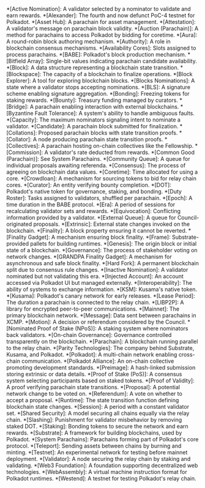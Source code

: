 *[Active Nomination]: A validator selected by a nominator to validate and earn rewards.
*[Alexander]: The fourth and now defunct PoC-4 testnet for Polkadot.
*[Asset Hub]: A parachain for asset management.
*[Attestation]: A validator's message on parachain block validity.
*[Auction (Parachain)]: A method for parachains to access Polkadot by bidding for coretime.
*[Aura]: A round-robin block authoring mechanism.
*[Authority]: A role in blockchain consensus mechanisms.
*[Availability Cores]: Slots assigned to process parachains.
*[BABE]: Polkadot's block production mechanism.
*[Bitfield Array]: Single-bit values indicating parachain candidate availability.
*[Block]: A data structure representing a blockchain state transition.
*[Blockspace]: The capacity of a blockchain to finalize operations.
*[Block Explorer]: A tool for exploring blockchain blocks.
*[Blocks Nominations]: A state where a validator stops accepting nominations.
*[BLS]: A signature scheme enabling signature aggregation.
*[Bonding]: Freezing tokens for staking rewards.
*[Bounty]: Treasury funding managed by curators.
*[Bridge]: A parachain enabling interaction with external blockchains.
*[Byzantine Fault Tolerance]: A system's ability to handle ambiguous faults.
*[Capacity]: The maximum nominators signaling intent to nominate a validator.
*[Candidate]: A parachain block submitted for finalization.
*[Collations]: Proposed parachain blocks with state transition proofs.
*[Collator]: A node producing parachain state transition proofs.
*[Collectives]: A parachain hosting on-chain collectives like the Fellowship.
*[Commission]: A validator's rate deducted from rewards.
*[Common Good (Parachain)]: See System Parachains.
*[Community Queue]: A queue for individual proposals awaiting referenda.
*[Consensus]: The process of agreeing on blockchain data values.
*[Coretime]: Time allocated for using a core.
*[Crowdloan]: A mechanism for sourcing tokens to bid for relay chain cores.
*[Curator]: An entity verifying bounty completion.
*[DOT]: Polkadot's native token for governance, staking, and bonding.
*[Duty Roster]: Tasks assigned to validators, shuffled per parachain.
*[Epoch]: A time duration in the BABE protocol.
*[Era]: A period of sessions for recalculating validator sets and rewards.
*[Equivocation]: Conflicting information provided by a validator.
*[External Queue]: A queue for Council-originated proposals.
*[Extrinsic]: External state changes invoked on the blockchain.
*[Finality]: A block property ensuring it cannot be reverted.
*[Finality Gadget]: A mechanism ensuring block finality.
*[Frame]: Substrate-provided pallets for building runtimes.
*[Genesis]: The origin block or initial state of a blockchain.
*[Governance]: The process of stakeholder voting on network changes.
*[GRANDPA Finality Gadget]: A mechanism for asynchronous and safe block finality.
*[Hard Fork]: A permanent blockchain split due to consensus rule changes.
*[Inactive Nomination]: A validator nominated but not validating this era.
*[Injected Account]: An account accessed via Polkadot UI but managed externally.
*[Interoperability]: The ability of systems to exchange information.
*[KSM]: Kusama's native token.
*[Kusama]: Polkadot's canary network for early releases.
*[Lease Period]: The duration a parachain is connected to the relay chain.
*[LIBP2P]: A library for encrypted peer-to-peer communications.
*[Mainnet]: The primary blockchain network.
*[Message]: Data sent between parachains in XCMP.
*[Motion]: A decision or referendum considered by the Council.
*[Nominated Proof of Stake (NPoS)]: A staking system where nominators back validators.
*[On-chain Governance]: Governance controlled transparently on the blockchain.
*[Parachain]: A blockchain running parallel to the relay chain.
*[Parity Technologies]: The company behind Substrate, Kusama, and Polkadot.
*[Polkadot]: A multi-chain network enabling cross-chain communication.
*[Polkadot Alliance]: An on-chain collective promoting development standards.
*[Preimage]: A hash-linked submission storing extrinsic or data details.
*[Proof of Stake (PoS)]: A consensus system selecting participants based on staked tokens.
*[Proof of Validity]: A proof verifying parachain state transitions.
*[Proposal]: A potential network change to be voted on.
*[Referendum]: A vote on whether to accept a proposal.
*[Runtime]: The state transition function defining blockchain state changes.
*[Session]: A period with a constant validator set.
*[Shared Security]: A model securing all chains equally via the relay chain.
*[Slashing]: Punishment for validator misbehavior by removing staked DOT.
*[Staking]: Bonding tokens to secure the network and earn rewards.
*[Substrate]: A framework for building blockchains, used by Polkadot.
*[System Parachains]: Parachains forming part of Polkadot's core protocol.
*[Teleport]: Sending assets between chains by burning and minting.
*[Testnet]: An experimental network for testing before mainnet deployment.
*[Validator]: A node securing the relay chain by staking and validating.
*[Web3 Foundation]: A foundation supporting decentralized web technologies.
*[WebAssembly]: A virtual machine instruction format for Polkadot runtimes.
*[Westend]: A testnet for testing Polkadot's relay chain.

